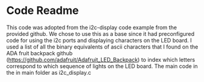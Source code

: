# Code Readme

This code was adopted from the i2c-display code example from the provided
github. We chose to use this as a base since it had preconfigured code for
using the i2c ports and displaying characters on the LED board. I used a
list of all the binary equivalents of ascii characters that I found on the 
ADA fruit backpack github (https://github.com/adafruit/Adafruit_LED_Backpack)
to index which letters correspond to which sequence of lights on the LED 
board.
The main code in the in main folder as i2c_display.c
